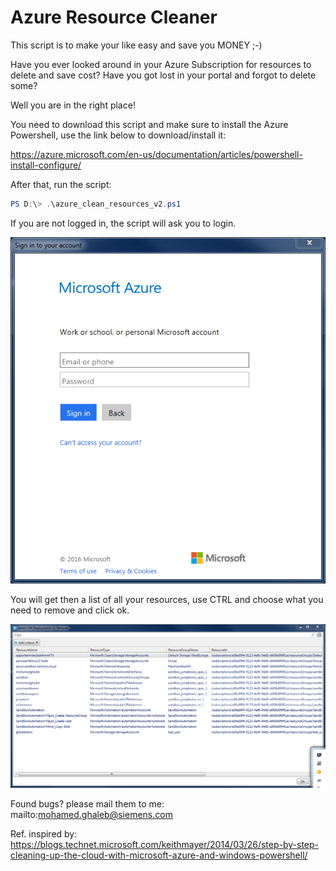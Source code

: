 # Azure Resource Cleaner

This script is to make your like easy and save you MONEY ;-)

Have you ever looked around in your Azure Subscription for resources to delete and save cost?
Have you got lost in your portal and forgot to delete some?

Well you are in the right place!

You need to download this script and make sure to install the Azure Powershell, use the link below to download/install it:

https://azure.microsoft.com/en-us/documentation/articles/powershell-install-configure/

After that, run the script:

```powershell
PS D:\> .\azure_clean_resources_v2.ps1
```

If you are not logged in, the script will ask you to login.

![alt tag](images/login.png)

You will get then a list of all your resources, use CTRL and choose what you need to remove and click ok.

![alt tag](images/resources.png)

Found bugs? please mail them to me: mailto:mohamed.ghaleb@siemens.com

Ref. inspired by: https://blogs.technet.microsoft.com/keithmayer/2014/03/26/step-by-step-cleaning-up-the-cloud-with-microsoft-azure-and-windows-powershell/
